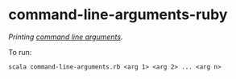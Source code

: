# command-line-arguments-ruby

*Printing [command line arguments](http://rosettacode.org/wiki/Command-line_arguments).*

To run:
```
scala command-line-arguments.rb <arg 1> <arg 2> ... <arg n>
```
